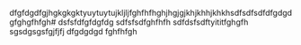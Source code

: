 dfgfdgdfgjhgkgkgktyuytuytujkljljfghfhfhghjhgjgjkhjkhhjkhkhsdfsdfsdfdfgdgdgfghgfhfgh#
dsfsfdfgfdgfdg
sdfsfsdfghfhfh
sdfdsfsdftyititfghgfh
sgsdgsgsfgjfjfj
dfgdgdgd
fghfhfgh
